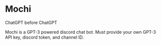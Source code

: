 # Mochi
ChatGPT before ChatGPT

Mochi is a GPT-3 powered discord chat bot. Must provide your own GPT-3 API key, discord token, and channel ID.
